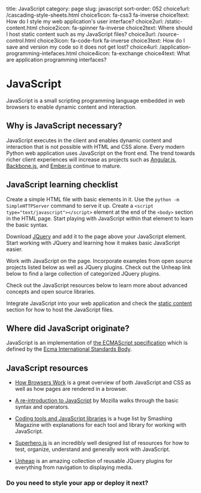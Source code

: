 title: JavaScript
category: page
slug: javascript
sort-order: 052
choice1url: /cascading-style-sheets.html
choice1icon: fa-css3 fa-inverse
choice1text: How do I style my web application's user interface?
choice2url: /static-content.html
choice2icon: fa-spinner fa-inverse
choice2text: Where should I host static content such as my JavaScript files?
choice3url: /source-control.html
choice3icon: fa-code-fork fa-inverse
choice3text: How do I save and version my code so it does not get lost?
choice4url: /application-programming-intefaces.html
choice4icon: fa-exchange
choice4text: What are application programming interfaces?


# JavaScript
JavaScript is a small scripting programming language embedded in web browsers 
to enable dynamic content and interaction. 


## Why is JavaScript necessary?
JavaScript executes in the client and enables dynamic content and interaction
that is not possible with HTML and CSS alone. Every modern Python web 
application uses JavaScript on the front end. The trend towards richer client
experiences will increase as projects such as 
[Angular.js](https://angularjs.org/),
[Backbone.js](http://backbonejs.org/), and 
[Ember.js](http://emberjs.com/) continue to mature.


## JavaScript learning checklist
<i class="fa fa-check-square-o"></i> 
Create a simple HTML file with basic elements in it. Use the
``python -m SimpleHTTPServer`` command to serve it up. Create a 
``<script type="text/javascript"></script>`` 
element at the end of the ``<body>`` section in the HTML page. Start playing 
with JavaScript within that element to learn the basic syntax.

<i class="fa fa-check-square-o"></i> 
Download [JQuery](http://jquery.com/) and add it to the page above your 
JavaScript element. Start working with JQuery and learning how it makes basic
JavaScript easier.

<i class="fa fa-check-square-o"></i> 
Work with JavaScript on the page. Incorporate examples from open source 
projects listed below as well as JQuery plugins. Check out the Unheap link
below to find a large collection of categorized JQuery plugins.

<i class="fa fa-check-square-o"></i> 
Check out the JavaScript resources below to learn more about advanced concepts
and open source libraries.

<i class="fa fa-check-square-o"></i> 
Integrate JavaScript into your web application and check the 
[static content](/static-content.html) section for how to host the JavaScript
files.


## Where did JavaScript originate?
JavaScript is an implementation of 
[the ECMAScript specification](https://developer.mozilla.org/en-US/docs/Web/JavaScript/Guide/JavaScript_Overview) 
which is defined by the 
[Ecma International Standards Body](http://www.ecma-international.org/default.htm).


## JavaScript resources
* [How Browsers Work](http://www.html5rocks.com/en/tutorials/internals/howbrowserswork/)
  is a great overview of both JavaScript and CSS as well as how pages are 
  rendered in a browser.

* [A re-introduction to JavaScript](https://developer.mozilla.org/en-US/docs/Web/JavaScript/A_re-introduction_to_JavaScript)
  by Mozilla walks through the basic syntax and operators.

* [Coding tools and JavaScript libraries](http://www.smashingmagazine.com/2011/10/28/useful-coding-workflow-tools-for-web-designers-developers/)
  is a huge list by Smashing Magazine with explanations for each tool and 
  library for working with JavaScript.

* [Superhero.js](http://superherojs.com/) is an incredibly well designed list
  of resources for how to test, organize, understand and generally work with
  JavaScript.

* [Unheap](http://www.unheap.com/) is an amazing collection of reusable JQuery 
  plugins for everything from navigation to displaying media.


### Do you need to style your app or deploy it next?
